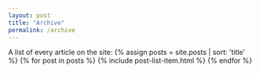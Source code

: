 ```yaml
---
layout: post
title: "Archive"
permalink: /archive
---
```


A list of every article on the site:
{% assign posts = site.posts | sort: 'title' %}
{% for post in posts %}
  {% include post-list-item.html %}
{% endfor %}
